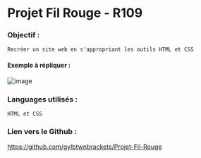 # Projet Fil Rouge - R109

### Objectif :
````
Recréer un site web en s'appropriant les outils HTML et CSS
````
#### Exemple à répliquer :
![image](https://github.com/user-attachments/assets/eb4e561a-4861-4b44-adea-b7d360450b8d)

### Languages utilisés :
````
HTML et CSS
````



### Lien vers le Github :

https://github.com/gylbtwnbrackets/Projet-Fil-Rouge

